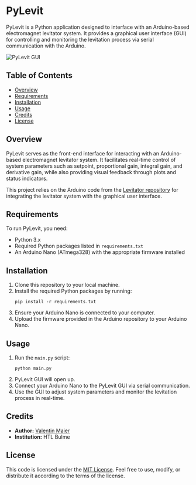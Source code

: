 # PyLevit

PyLevit is a Python application designed to interface with an Arduino-based electromagnet levitator system. It provides a graphical user interface (GUI) for controlling and monitoring the levitation process via serial communication with the Arduino.

![PyLevit GUI](https://i.imgur.com/XJ5VNJJ.png)

## Table of Contents

- [Overview](#overview)
- [Requirements](#requirements)
- [Installation](#installation)
- [Usage](#usage)
- [Credits](#credits)
- [License](#license)

## Overview

PyLevit serves as the front-end interface for interacting with an Arduino-based electromagnet levitator system. It facilitates real-time control of system parameters such as setpoint, proportional gain, integral gain, and derivative gain, while also providing visual feedback through plots and status indicators.

This project relies on the Arduino code from the [Levitator repository](https://github.com/x-vmaier/Levitator) for integrating the levitator system with the graphical user interface.

## Requirements

To run PyLevit, you need:

- Python 3.x
- Required Python packages listed in `requirements.txt`
- An Arduino Nano (ATmega328) with the appropriate firmware installed

## Installation

1. Clone this repository to your local machine.
2. Install the required Python packages by running:
   ```
   pip install -r requirements.txt
   ```
3. Ensure your Arduino Nano is connected to your computer.
4. Upload the firmware provided in the Arduino repository to your Arduino Nano.

## Usage

1. Run the `main.py` script:
   ```
   python main.py
   ```
2. PyLevit GUI will open up.
3. Connect your Arduino Nano to the PyLevit GUI via serial communication.
4. Use the GUI to adjust system parameters and monitor the levitation process in real-time.

## Credits

- **Author:** [Valentin Maier](https://github.com/x-vmaier)
- **Institution:** HTL Bulme

## License

This code is licensed under the [MIT License](LICENSE). Feel free to use, modify, or distribute it according to the terms of the license.
